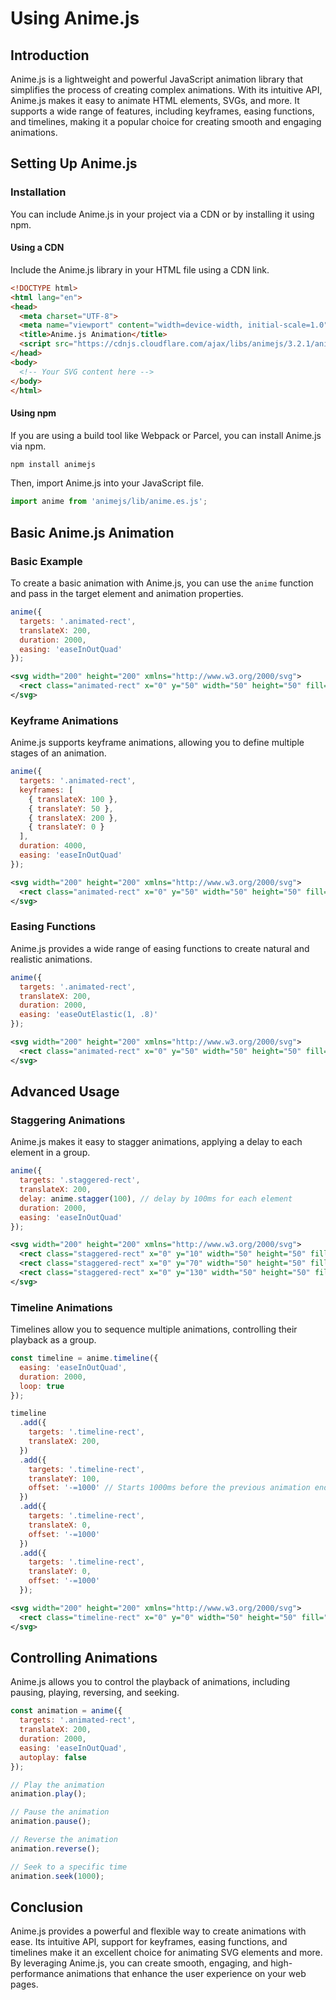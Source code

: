 # Using Anime.js

## Introduction

Anime.js is a lightweight and powerful JavaScript animation library that simplifies the process of creating complex animations. With its intuitive API, Anime.js makes it easy to animate HTML elements, SVGs, and more. It supports a wide range of features, including keyframes, easing functions, and timelines, making it a popular choice for creating smooth and engaging animations.

## Setting Up Anime.js

### Installation

You can include Anime.js in your project via a CDN or by installing it using npm.

#### Using a CDN

Include the Anime.js library in your HTML file using a CDN link.

```html
<!DOCTYPE html>
<html lang="en">
<head>
  <meta charset="UTF-8">
  <meta name="viewport" content="width=device-width, initial-scale=1.0">
  <title>Anime.js Animation</title>
  <script src="https://cdnjs.cloudflare.com/ajax/libs/animejs/3.2.1/anime.min.js"></script>
</head>
<body>
  <!-- Your SVG content here -->
</body>
</html>
```

#### Using npm

If you are using a build tool like Webpack or Parcel, you can install Anime.js via npm.

```bash
npm install animejs
```

Then, import Anime.js into your JavaScript file.

```javascript
import anime from 'animejs/lib/anime.es.js';
```

## Basic Anime.js Animation

### Basic Example

To create a basic animation with Anime.js, you can use the `anime` function and pass in the target element and animation properties.

```javascript
anime({
  targets: '.animated-rect',
  translateX: 200,
  duration: 2000,
  easing: 'easeInOutQuad'
});
```

```xml
<svg width="200" height="200" xmlns="http://www.w3.org/2000/svg">
  <rect class="animated-rect" x="0" y="50" width="50" height="50" fill="blue" />
</svg>
```

[//]: # (<svg width="200" height="200" xmlns="http://www.w3.org/2000/svg">)

[//]: # (  <rect class="animated-rect" x="0" y="50" width="50" height="50" fill="blue" />)

[//]: # (</svg>)

### Keyframe Animations

Anime.js supports keyframe animations, allowing you to define multiple stages of an animation.

```javascript
anime({
  targets: '.animated-rect',
  keyframes: [
    { translateX: 100 },
    { translateY: 50 },
    { translateX: 200 },
    { translateY: 0 }
  ],
  duration: 4000,
  easing: 'easeInOutQuad'
});
```

```xml
<svg width="200" height="200" xmlns="http://www.w3.org/2000/svg">
  <rect class="animated-rect" x="0" y="50" width="50" height="50" fill="green" />
</svg>
```

[//]: # (<svg width="200" height="200" xmlns="http://www.w3.org/2000/svg">)

[//]: # (  <rect class="animated-rect" x="0" y="50" width="50" height="50" fill="green" />)

[//]: # (</svg>)

### Easing Functions

Anime.js provides a wide range of easing functions to create natural and realistic animations.

```javascript
anime({
  targets: '.animated-rect',
  translateX: 200,
  duration: 2000,
  easing: 'easeOutElastic(1, .8)'
});
```

```xml
<svg width="200" height="200" xmlns="http://www.w3.org/2000/svg">
  <rect class="animated-rect" x="0" y="50" width="50" height="50" fill="red" />
</svg>
```

[//]: # (<svg width="200" height="200" xmlns="http://www.w3.org/2000/svg">)

[//]: # (  <rect class="animated-rect" x="0" y="50" width="50" height="50" fill="red" />)

[//]: # (</svg>)

## Advanced Usage

### Staggering Animations

Anime.js makes it easy to stagger animations, applying a delay to each element in a group.

```javascript
anime({
  targets: '.staggered-rect',
  translateX: 200,
  delay: anime.stagger(100), // delay by 100ms for each element
  duration: 2000,
  easing: 'easeInOutQuad'
});
```

```xml
<svg width="200" height="200" xmlns="http://www.w3.org/2000/svg">
  <rect class="staggered-rect" x="0" y="10" width="50" height="50" fill="blue" />
  <rect class="staggered-rect" x="0" y="70" width="50" height="50" fill="red" />
  <rect class="staggered-rect" x="0" y="130" width="50" height="50" fill="yellow" />
</svg>
```

[//]: # (<svg width="200" height="200" xmlns="http://www.w3.org/2000/svg">)

[//]: # (  <rect class="staggered-rect" x="0" y="10" width="50" height="50" fill="blue" />)

[//]: # (  <rect class="staggered-rect" x="0" y="70" width="50" height="50" fill="red" />)

[//]: # (  <rect class="staggered-rect" x="0" y="130" width="50" height="50" fill="yellow" />)

[//]: # (</svg>)

### Timeline Animations

Timelines allow you to sequence multiple animations, controlling their playback as a group.

```javascript
const timeline = anime.timeline({
  easing: 'easeInOutQuad',
  duration: 2000,
  loop: true
});

timeline
  .add({
    targets: '.timeline-rect',
    translateX: 200,
  })
  .add({
    targets: '.timeline-rect',
    translateY: 100,
    offset: '-=1000' // Starts 1000ms before the previous animation ends
  })
  .add({
    targets: '.timeline-rect',
    translateX: 0,
    offset: '-=1000'
  })
  .add({
    targets: '.timeline-rect',
    translateY: 0,
    offset: '-=1000'
  });
```

```xml
<svg width="200" height="200" xmlns="http://www.w3.org/2000/svg">
  <rect class="timeline-rect" x="0" y="0" width="50" height="50" fill="purple" />
</svg>
```

[//]: # (<svg width="200" height="200" xmlns="http://www.w3.org/2000/svg">)

[//]: # (  <rect class="timeline-rect" x="0" y="0" width="50" height="50" fill="purple" />)

[//]: # (</svg>)

## Controlling Animations

Anime.js allows you to control the playback of animations, including pausing, playing, reversing, and seeking.

```javascript
const animation = anime({
  targets: '.animated-rect',
  translateX: 200,
  duration: 2000,
  easing: 'easeInOutQuad',
  autoplay: false
});

// Play the animation
animation.play();

// Pause the animation
animation.pause();

// Reverse the animation
animation.reverse();

// Seek to a specific time
animation.seek(1000);
```

## Conclusion

Anime.js provides a powerful and flexible way to create animations with ease. Its intuitive API, support for keyframes, easing functions, and timelines make it an excellent choice for animating SVG elements and more. By leveraging Anime.js, you can create smooth, engaging, and high-performance animations that enhance the user experience on your web pages.

[//]: # (TODO: add js)
